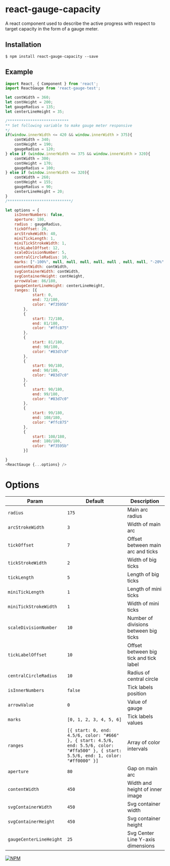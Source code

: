 # react-gauge-capacity
A react component used to describe the active progress with respect to target capacity in the form of a gauge meter.

## Installation

```
$ npm install react-gauge-capacity --save 
```

## Example

```js
import React, { Component } from 'react';
import ReactGauge from 'react-gauge-test';

let contWidth = 360;
let contHeight = 200;
let gaugeRadius = 135;
let centerLineHeight = 35;

/***************************
** Set following variable to make gauge meter responsive 
*/
if(window.innerWidth <= 420 && window.innerWidth > 375){
	contWidth = 340;
	contHeight = 190;
	gaugeRadius = 120;
} else if (window.innerWidth <= 375 && window.innerWidth > 320){
	contWidth = 300;
	contHeight = 170;
	gaugeRadius = 100;
} else if (window.innerWidth <= 320){
	contWidth = 260;
	contHeight = 155;
	gaugeRadius = 90;
	centerLineHeight = 20;
}
/****************************/

let options = {
	isInnerNumbers: false, 
	aperture: 180, 
	radius : gaugeRadius,
	tickOffset: 20,
	arcStrokeWidth: 40,
	miniTickLength: 1,
	miniTickStrokeWidth: 1,
	tickLabelOffset: 12,
	scaleDivisionNumber: 5,
	centralCircleRadius: 10,
	marks: ["-100%", null, null, null, null, null , null, null, "-20%", "-10%", "C", "10%", "20%", null, null, null, null, null , null, null, "100%"],
	contentWidth: contWidth,
	svgContainerWidth: contWidth,
	svgContainerHeight: contHeight,
	arrowValue: 86/180,
	gaugeCenterLineHeight: centerLineHeight,
	ranges: [{
			start: 0,
			end: 72/180,
			color: "#f3595b"
		},
		{
			start: 72/180,
			end: 81/180,
			color: "#ffc875"
		},
		{
			start: 81/180,
			end: 90/180,
			color: "#83d7c0"
		},
		{
			start: 90/180,
			end: 90/180,
			color: "#83d7c0"
		},
		{
			start: 90/180,
			end: 99/180,
			color: "#83d7c0"
		},
		{
			start: 99/180,
			end: 108/180,
			color: "#ffc875"
		},
		{
			start: 108/180,
			end: 180/180,
			color: "#f3595b"
		}]

}
<ReactGauge {...options} />
```

# Options

| Param | Default | Description |
|---|---|---|
| `radius` | `175` | Main arc radius |
| `arcStrokeWidth` | `3` | Width of main arc |
| `tickOffset` | `7` | Offset between main arc and ticks |
| `tickStrokeWidth` | `2` | Width of big ticks |
| `tickLength` | `5` | Length of big ticks|
| `miniTickLength` | `1` | Length of mini ticks |
| `miniTickStrokeWidth` | `1` | Width of mini ticks |
| `scaleDivisionNumber` | `10` | Number of divisions between big ticks |
| `tickLabelOffset` | `10` | Offset between big tick and tick label |
| `centralCircleRadius` | `10` | Radius of central circle |
| `isInnerNumbers` | `false` | Tick labels position |
| `arrowValue` | `0` | Value of gauge |
| `marks` | `[0, 1, 2, 3, 4, 5, 6]` | Tick labels values |
| `ranges` | `[{ start: 0, end: 4.5/6, color: "#666" }, { start: 4.5/6, end: 5.5/6, color: "#ffa500" }, { start: 5.5/6, end: 1, color: "#ff0000" }]` | Array of color intervals |
| `aperture` | `80` | Gap on main arc |
| `contentWidth` | `450` | Width and height of inner image |
| `svgContainerWidth` | `450` |  Svg container width |
| `svgContainerHeight` | `450` | Svg container height |
| `gaugeCenterLineHeight` | `25` | Svg Center Line Y-axis dimensions |



[![NPM](https://nodei.co/npm/react-gauge-capacity.png?downloads=true&downloadRank=true&stars=true)](https://nodei.co/npm/react-gauge-capacity/)

